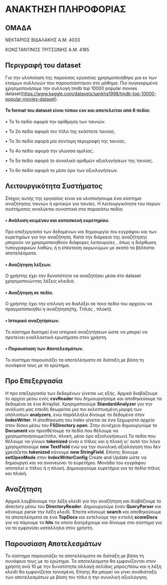 # ΑΝΑΚΤΗΣΗ ΠΛΗΡΟΦΟΡΙΑΣ

## ΟΜΑΔΑ
ΝΕΚΤΑΡΙΟΣ ΒΙΔΑΛΑΚΗΣ Α.Μ. 4033

ΚΩΝΣΤΑΝΤΙΝΟΣ ΤΡΙΤΣΩΝΗΣ Α.Μ. 4185

## Περιγραφή του dataset

Για την υλοποίηση της παρούσας εργασίας χρησιμοποιήθηκε μια εκ των ετοίμων συλλογών που παρουσιάστηκαν στο μάθημα. Πιο συγκεκριμένα χρησιμοποιήσαμε την συλλογή tmdb top 10000 popular movies dataset(https://www.kaggle.com/datasets/sankha1998/tmdb-top-10000-popular-movies-dataset).

#### Το format του dataset είναι τύπου csv και αποτελείται από 6 πεδία:

•	Το 1ο πεδίο αφορά την αρίθμηση των ταινιών.

•	Το 2ο πεδίο αφορά τον τίτλο της εκάστοτε ταινίας. 

•	Το 3ο πεδίο αφορά μία σύντομη περιγραφή της ταινίας. 

•	Το 4ο πεδίο αφορά την γλώσσα ομιλίας.

•	Το 5ο πεδίο αφορά το συνολικό αριθμών αξιολογήσεων της ταινίας.

•	Το 6ο πεδίο αφορά το μέσο όρο των αξιολογήσεων.

## Λειτουργικότητα Συστήματος
Στόχος αυτής της εργασίας είναι να υλοποιήσουμε ένα σύστημα αναζήτησης ταινιών ή κριτικών για ταινίες. Η λειτουργικότητα του παρών συστήματος αναλύεται συνοπτικά στα παρακάτω πεδία:

 #### •	Ανάλυση κειμένου και κατασκευή ευρετηρίου.

Προ επεξεργασία των δεδομένων και δημιουργία του εγγράφου και των ευρετηρίων για την αναζήτηση. Κατά την διάρκεια της αναζήτησης μπορούν να χρησιμοποιηθούν διάφορες λειτουργίες , όπως η διόρθωση τυπογραφικών λαθών, ή η επέκταση ακρωνύμων με σκοπό τα βέλτιστα αποτελέσματα.

 #### •	Αναζήτηση λέξεων.
 Ο χρήστης έχει την δυνατότητα να αναζητήσει μέσα στο dataset χρησιμοποιώντας λέξεις κλειδιά.

 #### •	Αναζήτηση σε πεδίο.
 Ο χρήστης έχει την επιλογή να διαλέξει σε ποια πεδία του αρχείου να πραγματοποιηθεί η αναζήτηση(πχ. Τίτλος , πλοκή).

 #### •	Ιστορικό αναζητήσεων.
 Το σύστημα διατηρεί ένα ιστορικό αναζητήσεων ώστε να μπορεί να προτείνει εναλλακτικά ερωτήματα στον χρήστη.

 #### •	Παρουσίαση των Αποτελεσμάτων.
 Το σύστημα παρουσιάζει τα αποτελέσματα σε διάταξη με βάση τη συνάφεια τους με το ερώτημα.


## Προ Επεξεργασία

Η προ επεξεργασία των δεδομένων γίνεται ως εξής. Αρχικά διαβάζουμε το αρχείο μέσω ενός **csvReader** που δημιουργήσαμε και αποθηκεύουμε τα δεδομένα σε ένα Αrraylist. Χρησιμοποιούμε **StandardAnalyzer** για την ανάλυση μας επειδή θεωρείται μία πιο εκλεπτυσμένη μορφή των υπόλοιπων **analyzers**, ενώ παράλληλα δίνουμε τα δεδομένα στον **IndexWriter**.
Η αποθήκευση του index γίνεται σε ένα ξεχωριστό αρχείο στον δίσκο μέσω του **FSDirectory.open**.
Στην συνέχεια δημιουργούμε το **Document** και προσθέτουμε τα πεδία που θέλουμε να χρησιμοποιήσουμε(τίτλο, πλοκή, μέσο όρο αξιολογήσεων).Τα πεδία που θέλουμε να γίνουν **tokenized** είναι ο τίτλος και η πλοκή γι’ αυτό τον λόγο χρησιμοποιούμε **new TextField** ενώ για την συνολική αξιολόγηση που δεν χρειάζεται **tokenized** κάνουμε **new StringField**. Επίσης δίνουμε **setOpenMode** στον **IndexWriterConfig**  Create and Update ώστε να δημιουργεί και να ανανεώνει το ευρετήριο. Μονάδα του εγγράφου αποτελεί ο τίτλος ή η πλοκή. Δημιουργούμε ευρετήρια για τα πεδία τίτλος και πλοκή. 

## Αναζήτηση

Αρχικά λαμβάνουμε την λέξη κλειδί για την αναζήτηση και διαβάζουμε το directory μέσω του **DirectoryReader**. Δημιουργούμε έναν **QueryParser** και κάνουμε parse την λέξη κλειδί. Έπειτα κάνουμε **search** και αποθηκεύουμε τα αποτελέσματα σε ένα **TopDocs** και εκτελούμε την εντολή 
**scoreDocs** για να πάρουμε τα **hits** τα οποία διατρέχουμε και δίνουμε στο σύστημα για να τα εμφανίσει κατάλληλα στον χρήστη.

## Παρουσίαση Αποτελεσμάτων

Το σύστημα παρουσιάζει τα αποτελέσματα σε διάταξη με βάση τη συνάφεια τους με το ερώτημα. Τα αποτελέσματα θα εμφανίζονται στον χρήστη ανά 10 με την δυνατότητα αλλαγή σελίδας μπρος/πίσω και η λέξη κλειδί θα εμφανίζεται τονισμένη. Επίσης θα μπορεί να γίνει αναδιάταξη των αποτελεσμάτων με βάση τον τίτλο ή την συνολική αξιολόγηση.
